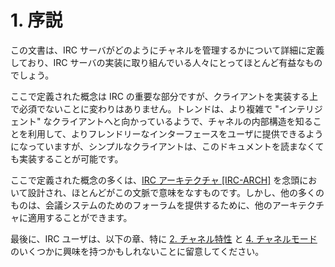 # 1. 序説
この文書は、IRC サーバがどのようにチャネルを管理するかについて詳細に定義しており、IRC サーバの実装に取り組んでいる人々にとってほとんど有益なものでしょう。

ここで定義された概念は IRC の重要な部分ですが、クライアントを実装する上で必須でないことに変わりはありません。トレンドは、より複雑で "インテリジェント" なクライアントへと向かっているようで、チャネルの内部構造を知ることを利用して、よりフレンドリーなインターフェースをユーザに提供できるようになっていますが、シンプルなクライアントは、このドキュメントを読まなくても実装することが可能です。

ここで定義された概念の多くは、[IRC アーキテクチャ [IRC-ARCH]](https://solareenlo.com/rfc2810) を念頭において設計され、ほとんどがこの文脈で意味をなすものです。しかし、他の多くのものは、会議システムのためのフォーラムを提供するために、他のアーキテクチャに適用することができます。

最後に、IRC ユーザは、以下の章、特に [2. チャネル特性](../channel-characteristics/index.md) と [4. チャネルモード](../channel-modes/index.md) のいくつかに興味を持つかもしれないことに留意してください。
